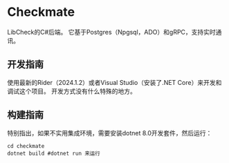 # Checkmate

LibCheck的C#后端。
它基于Postgres（Npgsql，ADO）和gRPC，支持实时通讯。

## 开发指南

使用最新的Rider（2024.1.2）或者Visual Studio（安装了.NET Core）来开发和调试这个项目。
开发方式没有什么特殊的地方。

## 构建指南

特别指出，如果不实用集成环境，需要安装dotnet 8.0开发套件，然后运行：

```shell
cd checkmate
dotnet build #dotnet run 来运行
```